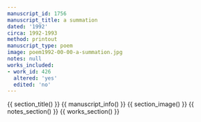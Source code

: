 ```yaml
---
manuscript_id: 1756
manuscript_title: a summation
dated: '1992'
circa: 1992-1993
method: printout
manuscript_type: poem
image: poem1992-00-00-a-summation.jpg
notes: null
works_included:
- work_id: 426
  altered: 'yes'
  edited: 'no'
---
```


{{ section_title() }}
{{ manuscript_info() }}
{{ section_image() }}
{{ notes_section() }}
{{ works_section() }}
